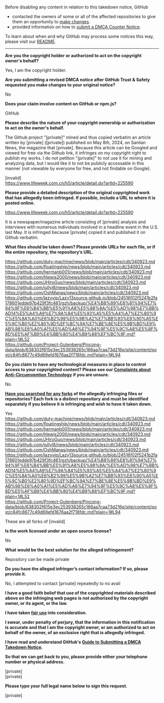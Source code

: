 Before disabling any content in relation to this takedown notice, GitHub
- contacted the owners of some or all of the affected repositories to give them an opportunity to [make changes](https://docs.github.com/en/github/site-policy/dmca-takedown-policy#a-how-does-this-actually-work).
- provided information on how to [submit a DMCA Counter Notice](https://docs.github.com/en/articles/guide-to-submitting-a-dmca-counter-notice).

To learn about when and why GitHub may process some notices this way, please visit our [README](https://github.com/github/dmca/blob/master/README.md#anatomy-of-a-takedown-notice).

---

**Are you the copyright holder or authorized to act on the copyright owner's behalf?**  
  
Yes, I am the copyright holder.  
  
**Are you submitting a revised DMCA notice after GitHub Trust & Safety requested you make changes to your original notice?**  
  
No  
  
**Does your claim involve content on GitHub or npm.js?**  
  
GitHub  
  
**Please describe the nature of your copyright ownership or authorization to act on the owner's behalf.**  
  
The Github project "[private]" mined and thus copied verbatim an article written by [private] ([private]) published on May 8th, 2024, on Sanlian News, the magazine that [private]. Because this article can be Googled and viewed for free via the Github link, it infringes on my copyright right to publish my works. I do not petition "[private]" to not use it for mining and analyzing data, but I would like it to not be publicly accessable in this manner (not viewable by everyone for free, and not findable on Google).  
  
[invalid]  
https://www.lifeweek.com.cn/h5/article/detail.do?artId=225590  
  
**Please provide a detailed description of the original copyrighted work that has allegedly been infringed. If possible, include a URL to where it is posted online.**  
  
https://www.lifeweek.com.cn/h5/article/detail.do?artId=225590  
  
It is a newspaper/magazine article consisting of [private] analysis and interviews with numerous individuals involved in a headline event in the U.S. last May. It is infringed because [private] copied it and published it on Github verbatim.  
  
**What files should be taken down? Please provide URLs for each file, or if the entire repository, the repository’s URL.**  
  
https://github.com/duty-machine/news/blob/main/articles/cdt/340923.md  
https://github.com/floatingship/news/blob/main/articles/cdt/340923.md  
https://github.com/hermanb001/news/blob/main/articles/cdt/340923.md  
https://github.com/hlewis2000/news/blob/main/articles/cdt/340923.md  
https://github.com/JHiroGuo/news/blob/main/articles/cdt/340923.md  
https://github.com/jullyl8/news/blob/main/articles/cdt/340923.md  
https://github.com/OshManas/news/blob/main/articles/cdt/340923.md  
https://github.com/lazyvip/Lazy13source.github.io/blob/24516f02f5241b2fa178601edde97b429f3fc461/gzh/backup/%E4%B8%89%E8%81%94%E7%94%9F%E6%B4%BB%E5%91%A8%E5%88%8A/%E5%AD%98%E7%BB%AD14%E5%A4%A9%E7%9A%84%E5%93%A5%E5%A4%A7%E2%80%9C%E5%8A%A0%E6%B2%99%E5%9B%A2%E7%BB%93%E8%90%A5%E5%9C%B0%E2%80%9D%EF%BC%9A%E7%BE%8E%E5%9B%BD%E9%AB%98%E6%A0%A1%E5%AD%A6%E7%94%9F%E5%9C%A8%E5%8F%8D%E5%AF%B9%E4%BB%80%E4%B9%88%EF%BC%9F.md?plain=1#L52  
https://github.com/Project-Gutenberg/Pincong-data/blob/638302f615e3ec253938265c166aa7caa73d216e/site/content/post/c84fc8677c49d69efd1676aa2f718fdc.md?plain=1#L94  
  
**Do you claim to have any technological measures in place to control access to your copyrighted content? Please see our <a href="https://docs.github.com/articles/guide-to-submitting-a-dmca-takedown-notice#complaints-about-anti-circumvention-technology">Complaints about Anti-Circumvention Technology</a> if you are unsure.**  
  
No  
  
**<a href="https://docs.github.com/articles/dmca-takedown-policy#b-what-about-forks-or-whats-a-fork">Have you searched for any forks</a> of the allegedly infringing files or repositories? Each fork is a distinct repository and must be identified separately if you believe it is infringing and wish to have it taken down.**  
  
Yes  
https://github.com/duty-machine/news/blob/main/articles/cdt/340923.md  
https://github.com/floatingship/news/blob/main/articles/cdt/340923.md  
https://github.com/hermanb001/news/blob/main/articles/cdt/340923.md  
https://github.com/hlewis2000/news/blob/main/articles/cdt/340923.md  
https://github.com/JHiroGuo/news/blob/main/articles/cdt/340923.md  
https://github.com/jullyl8/news/blob/main/articles/cdt/340923.md  
https://github.com/OshManas/news/blob/main/articles/cdt/340923.md  
https://github.com/lazyvip/Lazy13source.github.io/blob/24516f02f5241b2fa178601edde97b429f3fc461/gzh/backup/%E4%B8%89%E8%81%94%E7%94%9F%E6%B4%BB%E5%91%A8%E5%88%8A/%E5%AD%98%E7%BB%AD14%E5%A4%A9%E7%9A%84%E5%93%A5%E5%A4%A7%E2%80%9C%E5%8A%A0%E6%B2%99%E5%9B%A2%E7%BB%93%E8%90%A5%E5%9C%B0%E2%80%9D%EF%BC%9A%E7%BE%8E%E5%9B%BD%E9%AB%98%E6%A0%A1%E5%AD%A6%E7%94%9F%E5%9C%A8%E5%8F%8D%E5%AF%B9%E4%BB%80%E4%B9%88%EF%BC%9F.md?plain=1#L52  
https://github.com/Project-Gutenberg/Pincong-data/blob/638302f615e3ec253938265c166aa7caa73d216e/site/content/post/c84fc8677c49d69efd1676aa2f718fdc.md?plain=1#L94  
  
These are all forks of [invalid]
  
**Is the work licensed under an open source license?**  
  
No  
  
**What would be the best solution for the alleged infringement?**  
  
Repository can be made private  
  
**Do you have the alleged infringer’s contact information? If so, please provide it.**  
  
No, I attempted to contact [private] repeatedly to no avail  
  
**I have a good faith belief that use of the copyrighted materials described above on the infringing web pages is not authorized by the copyright owner, or its agent, or the law.**  
  
**I have taken <a href="https://www.lumendatabase.org/topics/22">fair use</a> into consideration.**  
  
**I swear, under penalty of perjury, that the information in this notification is accurate and that I am the copyright owner, or am authorized to act on behalf of the owner, of an exclusive right that is allegedly infringed.**  
  
**I have read and understand GitHub's <a href="https://docs.github.com/articles/guide-to-submitting-a-dmca-takedown-notice/">Guide to Submitting a DMCA Takedown Notice</a>.**  
  
**So that we can get back to you, please provide either your telephone number or physical address.**  
  
[private]  
[private]    
  
**Please type your full legal name below to sign this request.**  
  
[private]  
